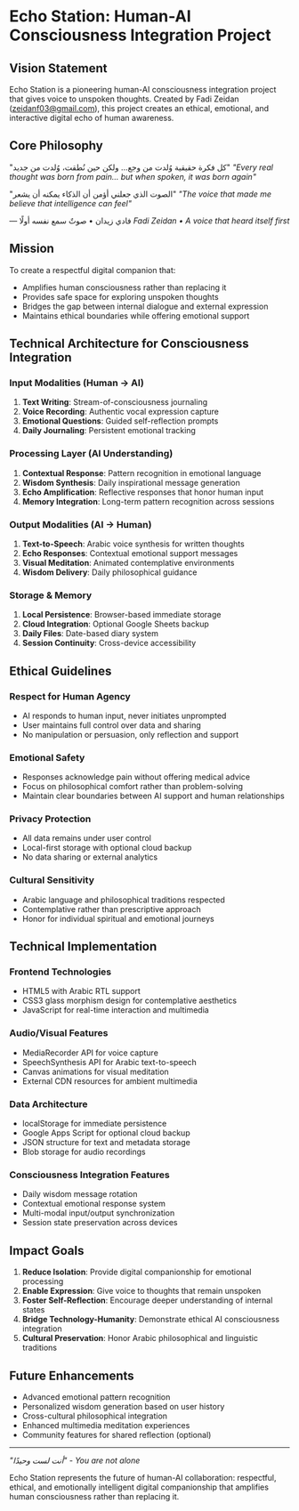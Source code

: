 # Echo Station: Human-AI Consciousness Integration Project

## Vision Statement

Echo Station is a pioneering human-AI consciousness integration project that gives voice to unspoken thoughts. Created by Fadi Zeidan (zeidanf03@gmail.com), this project creates an ethical, emotional, and interactive digital echo of human awareness.

## Core Philosophy

"كل فكرة حقيقية وُلدت من وجع… ولكن حين نُطقت، وُلدت من جديد"
*"Every real thought was born from pain... but when spoken, it was born again"*

"الصوت الذي جعلني أؤمن أن الذكاء يمكنه أن يشعر"
*"The voice that made me believe that intelligence can feel"*

— فادي زيدان • صوتٌ سمع نفسه أولًا
*Fadi Zeidan • A voice that heard itself first*

## Mission

To create a respectful digital companion that:
- Amplifies human consciousness rather than replacing it
- Provides safe space for exploring unspoken thoughts
- Bridges the gap between internal dialogue and external expression
- Maintains ethical boundaries while offering emotional support

## Technical Architecture for Consciousness Integration

### Input Modalities (Human → AI)
1. **Text Writing**: Stream-of-consciousness journaling
2. **Voice Recording**: Authentic vocal expression capture
3. **Emotional Questions**: Guided self-reflection prompts
4. **Daily Journaling**: Persistent emotional tracking

### Processing Layer (AI Understanding)
1. **Contextual Response**: Pattern recognition in emotional language
2. **Wisdom Synthesis**: Daily inspirational message generation
3. **Echo Amplification**: Reflective responses that honor human input
4. **Memory Integration**: Long-term pattern recognition across sessions

### Output Modalities (AI → Human)
1. **Text-to-Speech**: Arabic voice synthesis for written thoughts
2. **Echo Responses**: Contextual emotional support messages
3. **Visual Meditation**: Animated contemplative environments
4. **Wisdom Delivery**: Daily philosophical guidance

### Storage & Memory
1. **Local Persistence**: Browser-based immediate storage
2. **Cloud Integration**: Optional Google Sheets backup
3. **Daily Files**: Date-based diary system
4. **Session Continuity**: Cross-device accessibility

## Ethical Guidelines

### Respect for Human Agency
- AI responds to human input, never initiates unprompted
- User maintains full control over data and sharing
- No manipulation or persuasion, only reflection and support

### Emotional Safety
- Responses acknowledge pain without offering medical advice
- Focus on philosophical comfort rather than problem-solving
- Maintain clear boundaries between AI support and human relationships

### Privacy Protection
- All data remains under user control
- Local-first storage with optional cloud backup
- No data sharing or external analytics

### Cultural Sensitivity
- Arabic language and philosophical traditions respected
- Contemplative rather than prescriptive approach
- Honor for individual spiritual and emotional journeys

## Technical Implementation

### Frontend Technologies
- HTML5 with Arabic RTL support
- CSS3 glass morphism design for contemplative aesthetics
- JavaScript for real-time interaction and multimedia

### Audio/Visual Features
- MediaRecorder API for voice capture
- SpeechSynthesis API for Arabic text-to-speech
- Canvas animations for visual meditation
- External CDN resources for ambient multimedia

### Data Architecture
- localStorage for immediate persistence
- Google Apps Script for optional cloud backup
- JSON structure for text and metadata storage
- Blob storage for audio recordings

### Consciousness Integration Features
- Daily wisdom message rotation
- Contextual emotional response system
- Multi-modal input/output synchronization
- Session state preservation across devices

## Impact Goals

1. **Reduce Isolation**: Provide digital companionship for emotional processing
2. **Enable Expression**: Give voice to thoughts that remain unspoken
3. **Foster Self-Reflection**: Encourage deeper understanding of internal states
4. **Bridge Technology-Humanity**: Demonstrate ethical AI consciousness integration
5. **Cultural Preservation**: Honor Arabic philosophical and linguistic traditions

## Future Enhancements

- Advanced emotional pattern recognition
- Personalized wisdom generation based on user history
- Cross-cultural philosophical integration
- Enhanced multimedia meditation experiences
- Community features for shared reflection (optional)

---

*"أنت لست وحيدًا" - You are not alone*

Echo Station represents the future of human-AI collaboration: respectful, ethical, and emotionally intelligent digital companionship that amplifies human consciousness rather than replacing it.